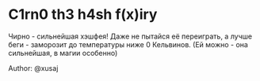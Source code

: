 # C1rn0 th3 h4sh f(x)iry
Чирно - сильнейшая хэшфея! Даже не пытайся её переиграть, а лучше беги - заморозит до температуры ниже 0 Кельвинов. (Ей можно - она сильнейшая, в магии особенно)

Author: @xusaj
